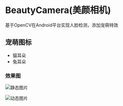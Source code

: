 # BeautyCamera(美颜相机)

基于OpenCV在Android平台实现人脸检测，添加宠萌特效

## 宠萌图标

- 猫耳朵
- 兔耳朵

### 效果图

![静态图片](https://github.com/xufuji456/BeautyCamera/blob/master/picture/beauty.png)

![动态图片](https://github.com/xufuji456/BeautyCamera/blob/master/gif/beauty.gif)
